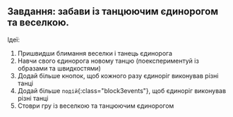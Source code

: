 ## Завдання: забави із танцюючим єдинорогом та веселкою.

Ідеї:

1. Пришвидши блимання веселки і танець єдинорога
2. Навчи свого єдинорога новому танцю (поекспериментуй із образами та швидкостями)
3. Додай більше кнопок, щоб кожного разу єдиноріг виконував різні танці
4. Додай більше `подій`{:class="block3events"}, щоб єдиноріг виконував різні танці
5. Стоври гру із веселкою та танцюючим єдинорогом
